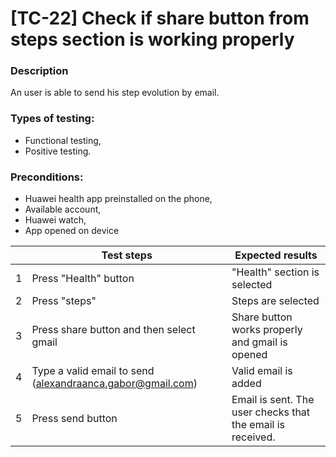 # **[TC-22] Check if share button from steps section is working properly**

### **Description**

An user is able to send his step evolution by email.

### **Types of testing:**

- Functional testing,
- Positive testing.

### **Preconditions:**

- Huawei health app preinstalled on the phone,
- Available account,
- Huawei watch,
- App opened on device

|     | **Test steps**                                             | **Expected results**                                       |
| --- | ---------------------------------------------------------- | ---------------------------------------------------------- |
| 1   | Press "Health" button                                      | "Health" section is selected                               |
| 2   | Press "steps"                                              | Steps are selected                                         |
| 3   | Press share button and then select gmail                   | Share button works properly and gmail is opened            |
| 4   | Type a valid email to send (alexandraanca.gabor@gmail.com) | Valid email is added                                       |
| 5   | Press send button                                          | Email is sent. The user checks that the email is received. |
